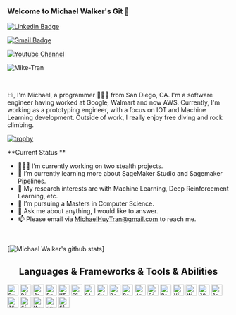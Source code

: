 ### Welcome to Michael Walker's Git 👋


[![Linkedin Badge](https://img.shields.io/badge/-michaelwalker-blue?style=flat-square&logo=Linkedin&logoColor=white&link=https://www.linkedin.com/in/michael-walker714)](https://www.linkedin.com/in/michael-walker714) 

[![Gmail Badge](https://img.shields.io/badge/-michaelwalker@gmail.com-c14438?style=flat-square&logo=Gmail&logoColor=white&link=mailto:michaelhuytran@gmail.com)](mailto:michaelhuytran@gmail.com) 

[![Youtube Channel](https://img.shields.io/badge/Youtube-Mike--Tran-red)](https://www.youtube.com/channel/UCQhzxWVeDpotwK6pZQo9DxQ)

<p align="left"> <img src="https://komarev.com/ghpvc/?username=MichaelWalker-git" alt="Mike-Tran" /> </p>
<br />


Hi, I'm Michael, a programmer 👨🏻‍💻 from San Diego, CA. I'm a software engineer having worked at Google, Walmart and now AWS. Currently, I'm working as a prototyping engineer, with a focus on IOT and Machine Learning development. Outside of work, I really enjoy free diving and rock climbing.



[![trophy](https://github-profile-trophy.vercel.app/?username=MichaelWalker-git&theme=onedark)](https://github.com/ryo-ma/github-profile-trophy)


**Current Status **

- 👨🏻‍💻 I’m currently working on two stealth projects.
- 🌱 I’m currently learning more about SageMaker Studio and Sagemaker Pipelines.
- 🤔 My research interests are with Machine Learning, Deep Reinforcement Learning, etc.
- 💼 I’m pursuing a Masters in Computer Science.
- 💬 Ask me about anything, I would like to answer.
- 📫 Please email via MichaelHuyTran@gmail.com to reach me.

<br/>

[![Michael Walker's github stats](https://github-readme-stats.vercel.app/api?username=MichaelWalker-git&show_icons=true&hide_border=true)]

<h2 align="center">Languages & Frameworks & Tools & Abilities</h2>

<p align="center">

  <code><img title="Python" height="25" src="https://github.com/zumrudu-anka/zumrudu-anka/blob/master/images/python-original.svg"></code>
  <code><img title="Django" height="25" src="https://github.com/zumrudu-anka/zumrudu-anka/blob/master/images/django.png"></code>
  <code><img title="Javascript" height="25" src="https://github.com/zumrudu-anka/zumrudu-anka/blob/master/images/javascript.svg"></code>
  <code><img title="Problem Solving" height="25" src="https://github.com/zumrudu-anka/zumrudu-anka/blob/master/images/problemSolving.png"></code>
  <code><img title="HTML5" height="25" src="https://github.com/zumrudu-anka/zumrudu-anka/blob/master/images/html5.svg"></code>
  <code><img title="CSS" height="25" src="https://github.com/zumrudu-anka/zumrudu-anka/blob/master/images/css.svg"></code>
  <code><img title="SASS" height="25" src="https://github.com/zumrudu-anka/zumrudu-anka/blob/master/images/sass.svg"></code>
  <code><img title="Gulp" height="25" src="https://github.com/zumrudu-anka/zumrudu-anka/blob/master/images/gulp.svg"></code>
  <code><img title="React" height="25" src="https://github.com/zumrudu-anka/zumrudu-anka/blob/master/images/react-original.svg"></code>
  <code><img title="Redux" height="25" src="https://github.com/zumrudu-anka/zumrudu-anka/blob/master/images/redux.svg"></code>
  <code><img title="AngularJS" height="25" src="https://github.com/zumrudu-anka/zumrudu-anka/blob/master/images/angularjs.png"></code>
  <code><img title="Git" height="25" src="https://github.com/zumrudu-anka/zumrudu-anka/blob/master/images/git-original.svg"></code>
  <code><img title="PostgreSQL" height="25" src="https://github.com/zumrudu-anka/zumrudu-anka/blob/master/images/postgresql.svg"></code>
  <code><img title="Visual Studio Code" height="25" src="https://github.com/zumrudu-anka/zumrudu-anka/blob/master/images/vscode.png"></code>
  <code><img title="Microsoft Visual Studio" height="25" src="https://github.com/zumrudu-anka/zumrudu-anka/blob/master/images/visualstudio.png"></code>
  <code><img title="JQuery" height="25" src="https://github.com/zumrudu-anka/zumrudu-anka/blob/master/images/jquery-original.svg"></code>
  <code><img title="Java" height="25" src="https://github.com/zumrudu-anka/zumrudu-anka/blob/master/images/java-original.svg"></code>
  <code><img title="JSON" height="25" src="https://github.com/zumrudu-anka/zumrudu-anka/blob/master/images/json.svg"></code>
  <code><img title="GitHub" height="25" src="https://github.com/zumrudu-anka/zumrudu-anka/blob/master/images/github.svg"></code>
  <code><img title="MySQL" height="25" src="https://github.com/zumrudu-anka/zumrudu-anka/blob/master/images/mysql.svg"></code>
  <code><img title="npm" height="25" src="https://github.com/zumrudu-anka/zumrudu-anka/blob/master/images/npm.svg"></code>
  <code><img title="Flask" height="25" src="https://github.com/zumrudu-anka/zumrudu-anka/blob/master/images/flask.png"></code>
</p>


